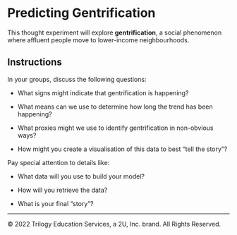# Predicting Gentrification

This thought experiment will explore **gentrification**, a social phenomenon where affluent people move to lower-income neighbourhoods.

## Instructions

In your groups, discuss the following questions:

* What signs might indicate that gentrification is happening?

* What means can we use to determine how long the trend has been happening?

* What proxies might we use to identify gentrification in non-obvious ways?

* How might you create a visualisation of this data to best “tell the story”?

Pay special attention to details like:

* What data will you use to build your model?

* How will you retrieve the data?

* What is your final “story”?

---

© 2022 Trilogy Education Services, a 2U, Inc. brand. All Rights Reserved.